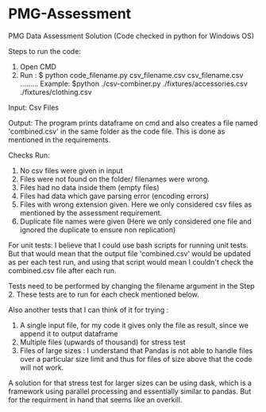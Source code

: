 # PMG-Assessment

PMG Data Assessment Solution
(Code checked in python for Windows OS)

Steps to run the code:
1. Open CMD
2. Run : $ python code_filename.py csv_filename.csv csv_filename.csv ......... 
   Example:  $python ./csv-combiner.py ./fixtures/accessories.csv ./fixtures/clothing.csv

Input: Csv Files

Output: The program prints dataframe on cmd and also creates a file named 'combined.csv' in the same folder as the code file. This is done as mentioned in the requirements.


Checks Run:
1. No csv files were given in input
2. Files were not found on the folder/ filenames were wrong.
3. Files had no data inside them (empty files)
4. Files had data which gave parsing error (encoding errors)
5. Files with wrong extension given. Here we only considered csv files as mentioned by the assessment requirement.
6. Duplicate file names were given (Here we only considered one file and ignored the duplicate to ensure non replication)

For unit tests:
I believe that I could use bash scripts for running unit tests. But that would mean that the output file 'combined.csv' would be updated as per each test run, and using that script would mean I couldn't check the combined.csv file after each run.

Tests need to be performed by changing the filename argument in the Step 2. These tests are to run for each check mentioned below. 

Also another tests that I can think of it for trying :
1. A single input file, for my code it gives only the file as result, since we append it to output dataframe
2. Multiple files (upwards of thousand) for stress test
3. Files of large sizes : I understand that Pandas is not able to handle files over a particular size limit and thus for files of size above that the code will not work. 

A solution for that stress test for larger sizes can be using dask, which is a framework using parallel processing and essentially similar to pandas. But for the requirment in hand that seems like an overkill.
